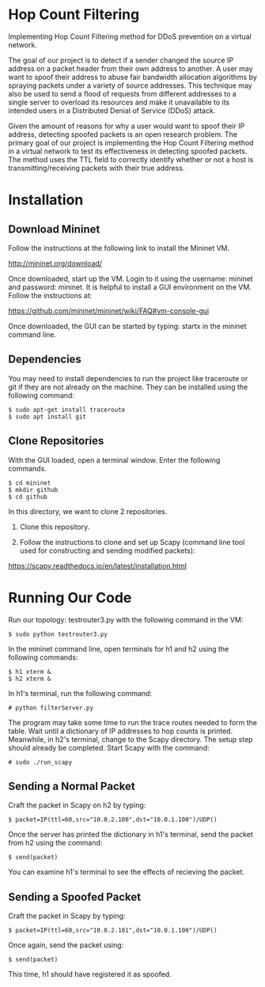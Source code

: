 # Hop Count Filtering
Implementing Hop Count Filtering method for DDoS prevention on a virtual network.

The goal of our project is to detect if a sender changed the source IP address on a packet header from their own address to another. A user may want to spoof their address to abuse fair bandwidth allocation algorithms by spraying packets under a variety of source addresses. This technique may also be used to send a flood of requests from different addresses to a single server to overload its resources and make it unavailable to its intended users in a Distributed Denial of Service (DDoS) attack.

Given the amount of reasons for why a user would want to spoof their IP address, detecting spoofed packets is an open research problem. The primary goal of our project is implementing the Hop Count Filtering method in a virtual network to test its effectiveness in detecting spoofed packets. The method uses the TTL field to correctly identify whether or not a host is transmitting/receiving packets with their true address.


# Installation
## Download Mininet

Follow the instructions at the following link to install the Mininet VM.

http://mininet.org/download/

Once downloaded, start up the VM. Login to it using the username: mininet and password: mininet.
It is helpful to install a GUI environment on the VM. Follow the instructions at:

https://github.com/mininet/mininet/wiki/FAQ#vm-console-gui

Once downloaded, the GUI can be started by typing: startx in the mininet command line.

## Dependencies
You may need to install dependencies to run the project like traceroute or git if they are not already on the machine. They can be installed using the following command:
```
$ sudo apt-get install traceroute
$ sudo apt install git
```
## Clone Repositories
With the GUI loaded, open a terminal window. Enter the following commands.

```
$ cd mininet
$ mkdir github
$ cd github
```
In this directory, we want to clone 2 repositories.

1. Clone this repository.

2. Follow the instructions to clone and set up Scapy (command line tool used for constructing and sending modified packets):

https://scapy.readthedocs.io/en/latest/installation.html


# Running Our Code

Run our topology: testrouter3.py with the following command in the VM:
```
$ sudo python testrouter3.py
```
In the mininet command line, open terminals for h1 and h2 using the following commands:
```
$ h1 xterm &
$ h2 xterm &
```
In h1's terminal, run the following command:
```
# python filterServer.py
```
The program may take some time to run the trace routes needed to form the table. Wait until a dictionary of IP addresses to hop counts is printed.
Meanwhile, in h2's terminal, change to the Scapy directory. The setup step should already be completed. Start Scapy with the command:
```
# sudo ./run_scapy
```

## Sending a Normal Packet
Craft the packet in Scapy on h2 by typing:
```
$ packet=IP(ttl=60,src="10.0.2.100",dst="10.0.1.100")/UDP()
```
Once the server has printed the dictionary in h1's terminal, send the packet from h2 using the command:
```
$ send(packet)
```
You can examine h1's terminal to see the effects of recieving the packet.

## Sending a Spoofed Packet
Craft the packet in Scapy by typing:
```
$ packet=IP(ttl=60,src="10.0.2.101",dst="10.0.1.100")/UDP()
```
Once again, send the packet using:
```
$ send(packet)
```
This time, h1 should have registered it as spoofed.
